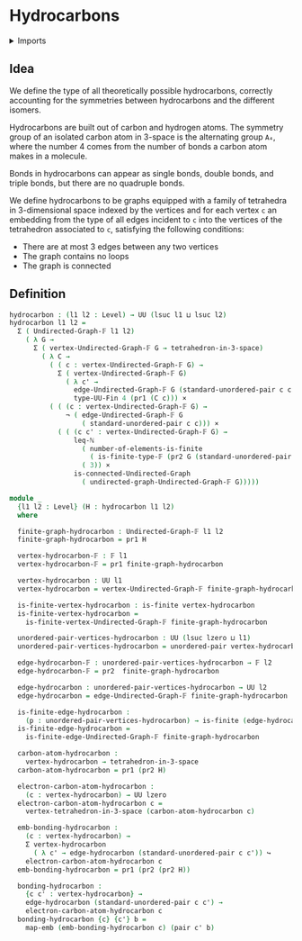 #  Hydrocarbons

<details><summary>Imports</summary>
```agda
module organic-chemistry.hydrocarbons where
open import elementary-number-theory.inequality-natural-numbers
open import finite-group-theory.tetrahedra-in-3-space
open import foundation.cartesian-product-types
open import foundation.dependent-pair-types
open import foundation.embeddings
open import foundation.negation
open import foundation.universe-levels
open import foundation.unordered-pairs
open import graph-theory.connected-undirected-graphs
open import graph-theory.finite-graphs
open import univalent-combinatorics.finite-types
```
</details>

## Idea

We define the type of all theoretically possible hydrocarbons, correctly accounting for the symmetries between hydrocarbons and the different isomers.

Hydrocarbons are built out of carbon and hydrogen atoms. The symmetry group of an isolated carbon atom in 3-space is the alternating group `A₄`, where the number 4 comes from the number of bonds a carbon atom makes in a molecule.

Bonds in hydrocarbons can appear as single bonds, double bonds, and triple bonds, but there are no quadruple bonds.

We define hydrocarbons to be graphs equipped with a family of tetrahedra in 3-dimensional space indexed by the vertices and for each vertex `c` an embedding from the type of all edges incident to `c` into the vertices of the tetrahedron associated to `c`, satisfying the following conditions:

- There are at most 3 edges between any two vertices
- The graph contains no loops
- The graph is connected

## Definition

```agda
hydrocarbon : (l1 l2 : Level) → UU (lsuc l1 ⊔ lsuc l2)
hydrocarbon l1 l2 =
  Σ ( Undirected-Graph-𝔽 l1 l2)
    ( λ G →
      Σ ( vertex-Undirected-Graph-𝔽 G → tetrahedron-in-3-space)
        ( λ C →
          ( ( c : vertex-Undirected-Graph-𝔽 G) →
            Σ ( vertex-Undirected-Graph-𝔽 G)
              ( λ c' →
                edge-Undirected-Graph-𝔽 G (standard-unordered-pair c c')) ↪
                type-UU-Fin 4 (pr1 (C c))) ×
          ( ( (c : vertex-Undirected-Graph-𝔽 G) →
              ¬ ( edge-Undirected-Graph-𝔽 G
                  ( standard-unordered-pair c c))) ×
            ( ( (c c' : vertex-Undirected-Graph-𝔽 G) →
                leq-ℕ
                  ( number-of-elements-is-finite
                    ( is-finite-type-𝔽 (pr2 G (standard-unordered-pair c c'))))
                  ( 3)) ×
                is-connected-Undirected-Graph
                  ( undirected-graph-Undirected-Graph-𝔽 G)))))

module _
  {l1 l2 : Level} (H : hydrocarbon l1 l2)
  where

  finite-graph-hydrocarbon : Undirected-Graph-𝔽 l1 l2
  finite-graph-hydrocarbon = pr1 H

  vertex-hydrocarbon-𝔽 : 𝔽 l1
  vertex-hydrocarbon-𝔽 = pr1 finite-graph-hydrocarbon

  vertex-hydrocarbon : UU l1
  vertex-hydrocarbon = vertex-Undirected-Graph-𝔽 finite-graph-hydrocarbon

  is-finite-vertex-hydrocarbon : is-finite vertex-hydrocarbon
  is-finite-vertex-hydrocarbon =
    is-finite-vertex-Undirected-Graph-𝔽 finite-graph-hydrocarbon

  unordered-pair-vertices-hydrocarbon : UU (lsuc lzero ⊔ l1)
  unordered-pair-vertices-hydrocarbon = unordered-pair vertex-hydrocarbon

  edge-hydrocarbon-𝔽 : unordered-pair-vertices-hydrocarbon → 𝔽 l2
  edge-hydrocarbon-𝔽 = pr2  finite-graph-hydrocarbon

  edge-hydrocarbon : unordered-pair-vertices-hydrocarbon → UU l2
  edge-hydrocarbon = edge-Undirected-Graph-𝔽 finite-graph-hydrocarbon

  is-finite-edge-hydrocarbon :
    (p : unordered-pair-vertices-hydrocarbon) → is-finite (edge-hydrocarbon p)
  is-finite-edge-hydrocarbon =
    is-finite-edge-Undirected-Graph-𝔽 finite-graph-hydrocarbon

  carbon-atom-hydrocarbon :
    vertex-hydrocarbon → tetrahedron-in-3-space
  carbon-atom-hydrocarbon = pr1 (pr2 H)

  electron-carbon-atom-hydrocarbon :
    (c : vertex-hydrocarbon) → UU lzero
  electron-carbon-atom-hydrocarbon c =
    vertex-tetrahedron-in-3-space (carbon-atom-hydrocarbon c)

  emb-bonding-hydrocarbon :
    (c : vertex-hydrocarbon) →
    Σ vertex-hydrocarbon
      ( λ c' → edge-hydrocarbon (standard-unordered-pair c c')) ↪
    electron-carbon-atom-hydrocarbon c
  emb-bonding-hydrocarbon = pr1 (pr2 (pr2 H))

  bonding-hydrocarbon :
    {c c' : vertex-hydrocarbon} →
    edge-hydrocarbon (standard-unordered-pair c c') →
    electron-carbon-atom-hydrocarbon c
  bonding-hydrocarbon {c} {c'} b =
    map-emb (emb-bonding-hydrocarbon c) (pair c' b)
```
